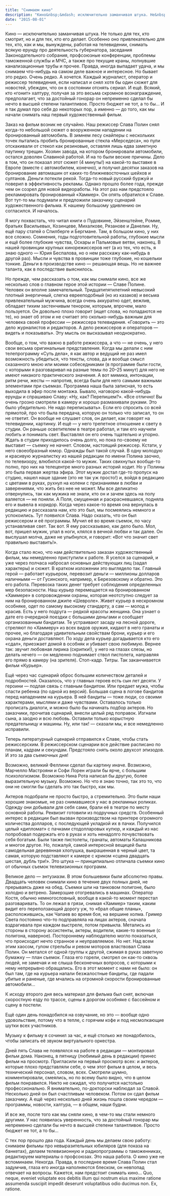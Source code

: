 ```yaml
---
title: "Снимаем кино"
description: "Кино&nbsp;&mdash; исключительно заманчивая штука. Не&nbsp;только для тех, кто смотрит, но&nbsp;и&nbsp;для тех, кто его делает. Особенно оно привлекательно для тех, кто, как и&nbsp;мы, вынуждены, работая на&nbsp;телевидении, снимать всякую ерунду про деятельность губернатора, заседания Законодательного собрания, профсоюзные конференции, проблемы таможенной службы и&nbsp;МЧС, а&nbsp;также про текущие краны, лопнувшие канализационные трубы и&nbsp;прочее. Правда, иногда выпадает удача, и&nbsp;мы снимаем что-нибудь на&nbsp;самом деле важное и&nbsp;интересное. Но бывает это редко. Очень редко. А&nbsp;хочется. Каждый журналист, оператор и&nbsp;режиссер телевидения, если написал и&nbsp;снял хотя&nbsp;бы один сюжет для новостей, убежден, что он в&nbsp;состоянии отснять сериал. И&nbsp;еще. Всякий, кто &laquo;гонит&raquo; халтуру, получая за&nbsp;это весьма скромное вознаграждение, предполагает, что за&nbsp;достойный гонорар он непременно сделал&nbsp;бы нечто в&nbsp;высшей степени талантливое. Просто бюджет не&nbsp;тот, а&nbsp;то&nbsp;бы… И&nbsp;я&nbsp;так думал про себя до&nbsp;некоторых пор, а&nbsp;именно&nbsp;&mdash; до&nbsp;того, как мы начали снимать наш первый художественный фильм"
date: "2015-08-01"
---
```


Кино — исключительно заманчивая штука. Не только для тех, кто смотрит, но и для тех, кто его делает. Особенно оно привлекательно для тех, кто, как и мы, вынуждены, работая на телевидении, снимать всякую ерунду про деятельность губернатора, заседания Законодательного собрания, профсоюзные конференции, проблемы таможенной службы и МЧС, а также про текущие краны, лопнувшие канализационные трубы и прочее. Правда, иногда выпадает удача, и мы снимаем что-нибудь на самом деле важное и интересное. Но бывает это редко. Очень редко. А хочется. Каждый журналист, оператор и режиссер телевидения, если написал и снял хотя бы один сюжет для новостей, убежден, что он в состоянии отснять сериал. И ещё. Всякий, кто «гонит» халтуру, получая за это весьма скромное вознаграждение, предполагает, что за достойный гонорар он непременно сделал бы нечто в высшей степени талантливое. Просто бюджет не тот, а то бы… И я так думал про себя до некоторых пор, а именно — до того, как мы начали снимать наш первый художественный фильм.

Заказ на фильм возник не случайно. Наш режиссер Слава Полин снял когда-то небольшой сюжет о вооруженном нападении на бронированный автомобиль. В зимнем лесу снайперы с нескольких точек пытались пробить бронированные стекла «Мерседеса», но пули отскакивали от стекол как резиновые, оставляя лишь едва заметную паутинку трещин. Хозяин завода, на котором бронировали автомобили, остался доволен Славиной работой. И на то были веские причины. Дело в том, что он показал этот сюжет (4 минуты!) на какой-то выставке в Европе (вместе с автомобилем, конечно), и получил десятки заказов на бронирование автомашин от каких-то ближневосточных шейхов и султанов. Деньги потекли рекой. Тогда-то новый русский буржуй и поверил в эффективность рекламы. Однако прошло более года, прежде чем он созрел для новой видеоработы. На этот раз нам предстояло рекламировать бронированный «Хаммер». Он опять обратился к Славе. Вот тут-то мы подумали и предложили заказчику сценарий художественного фильма. К нашему большому удивлению он согласился. И началось.

Я могу похвастать, что читал книги о Пудовкине, Эйзенштейне, Ромме, братьях Васильевых, Козинцеве, Михалкове, Рязанове и Данелии. Ну, ещё пару статей о Спилберге и Бергмане. Там, в большом кино, у них все сложно. Сомнения, годы подготовительной работы, глубокие мысли и ещё более глубокие чувства, Оскары и Пальмовые ветви, наконец. В нашей провинции крупных кинорежиссеров нет (а из тех, что есть, я знаю одного — Юрия Беспалова, но о нем расскажу как-нибудь в другой раз). Мысли и чувства в провинции тоже глубокие, но кошельки тонкие. Деньги в производстве кино — решающая вещь. Но не важнее таланта, как в последствие выяснилось.

Но прежде, чем рассказать о том, как мы снимали кино, все же несколько слов о главном герое этой истории — Славе Полине. Человек он вполне замечательный. Тридцатипятилетний невысокий плотный энергичный, слегка еврееподобный (но из казаков) и весьма привлекательный мужчина, всегда очень аккуратно одет, вежлив, обладает тихим застенчивым тенором, которым, впрочем, мало пользуется. Он довольно плохо говорит (ищет слова, но попадаются не те), но знает об этом и не считает это сколько-нибудь важным для человека своей профессии — режиссера телевидения. «Говорить — это дело журналистов и редакторов. А дело режиссеров и операторов — видеть и показывать». Эту мысль он высказывал неоднократно.

Вообще, о том, что важно в работе режиссера, а что — не очень, у него свои весьма оригинальные представления. Когда мы делали с ним телепрограмму «Суть дела», я как автор и ведущий не раз имел возможность убедиться, что тексты, слова, да и вообще смысл сказанного мною или моими собеседниками (в программе были гости, с которыми я разговаривал на разные темы по 20–25 минут) для него не имеют никакого практического значения. А вот мимика, интонации, ритм речи, жесты — напротив, всегда были для него самыми важными элементами при съемках. Программа наша была записная, то есть выходила в эфир после монтажа. Бывало, наговорю какой-нибудь ерунды и спрашиваю Славу: «Ну, как? Перепишем?». «Все отлично! Вы очень грозно смотрели в камеру и хорошо размахивали руками. Это было убедительно. Не надо переписывать». Если его спросить со всей прямотой, про что была передача, которую он только что записал, то он не ответит. Он вообще не слушает слов, он делает, как говорят на телевидении, картинку. И ещё — у него трепетное отношение к свету в студии. Он раньше осветителем в театре работал, и там его научили любить и понимать свет. Выставлял он его очень тщательно и упорно. Ждать в студии приходилось очень долго, но пока по-своему не выставит — съемку не начнет. Словом, настоящий режиссер.
Кстати, у него своеобразный юмор. Однажды был такой случай. В одну молодую и красивую журналистку из нашей редакции по имени Полина заочно, по телевизору, влюбился какой-то мужик. Таких свихнутых вообще-то полно, про них на телецентре много разных историй ходит. Но у Полины это была первая жертва эфира. Этот мужик достал где-то пропуск на студию, нашел наше здание (это не так уж просто!) и, войдя в редакцию с цветами в руках, рухнул на колени с признаниями в любви и заверениями, что жить без нее не может. Мы все деликатно отвернулись, так как мужика не знали, кто он и зачем здесь на полу валяется — не поняли. А Поля, смущенная и раскрасневшаяся, подняла его и вывела в коридор. Когда через какое-то время она вернулась в редакцию и рассказала нам, кто это был, мы посмеялись немного и успокоились. Тут появился Слава. Надо сказать, что он был режиссером и её программы. Мучил её во время съемок, по часу устанавливая свет. Так вот. Я ему рассказываю, как дело было. Мол, вот, пришел мужик, упал в ноги, клялся в вечной любви и так далее. Он выслушал молча, даже не улыбнулся, и говорит: «Вот что значит свет правильно выставить!».

Когда стало ясно, что нам действительно заказан художественный фильм, мы немедленно приступили к работе. Я уселся за сценарий, и уже через полчаса набросал основных действующих лиц (задал характеры) и сюжет. В кратком изложении это выглядело так. Главный герой — работает курьером, перевозит деньги — миллионы долларов наличными — от Гусинского, например, к Березовскому и обратно. Это его работа. Перевозка таких денег требует соблюдения определенных мер безопасности. Наш курьер перемещается на бронированном «Хаммере» в сопровождении охраны, которая неотступно следует за ним на бронированном джипе «Шевроле». Живет курьер в нескромном особняке, одет по самому высокому стандарту, а сам — молод и красив. Есть у него подруга — редкой красоты женщина. Она узнает о дате его очередной поездки с большими деньгами и сообщает организованным бандитам. Те устраивают засаду на лесной дороге, стреляют по «Хаммеру» из всех видов оружия, кидают в него гранаты и прочее, но благодаря удивительным свойствам брони, курьер и его охрана деньги доставляют. По ходу дела курьер догадывается кто его «сдал», приезжает домой в особняк и убивает свою любимую. Вернее так: звучит любовная лирика (скрипки!), у него на глазах слезы, но делать нечего — он медленно поднимает ствол пистолета, направляя его прямо в камеру (на зрителя). Стоп-кадр. Титры. Так заканчивается фильм «Курьер».

Ещё через час сценарий оброс большим количеством деталей и подробностей. Оказалось, что у главных героев есть сын лет десяти. У героини — подлая связь с главным бандитом. Или предает мужа, чтобы спасти ребенка (по одной из версий). Большая сцена в логове бандитов перед нападением на курьера. В ней бандиты — тоже люди, со своими характерами, мыслями и даже чувствами. Оставалось только прописать диалоги, и можно было бы начинать подбор актеров. Но заказчики, прочитав сценарий, внесли целый ряд поправок. Изгнали сына, а заодно и всю любовь. Оставили только корыстную предательницу и машины. Ну, или так! — сказали мы, и все немедленно исправили.

Теперь литературный сценарий отправился к Славе, чтобы стать режиссерским. В режиссерском сценарии все действие расписано по планам, кадрам и секундам. Предстояло снять около двухсот эпизодов. И это за два съемочных дня!

Возможно, великий Феллини сделал бы картину иначе. Возможно, Марчелло Мастрояни и Софи Лорен играли бы ярче, с большим психологизмом. Возможно Нина Рота написал бы другую, более выразительную музыку. Возможно. Но что я знаю точно, так это то, что они не смогли бы сделать это так быстро, как мы.

Актеров подобрали не просто быстро, а стремительно. Это были наши хорошие знакомые, не раз снимавшиеся у нас в рекламных роликах. Одежду они добывали для себя сами, брали её в театре по месту основной работы. Реквизит готовили из подручных средств. Особенный интерес в редакции был вызван производством на принтере огромного количества долларов, с последующей укладкой их в пачки. Получился целый «дипломат» с пачками стодолларовых купюр, и каждый из нас попробовал подержать его в руках и хоть ненадолго почувствовать себя богатым. Были также пистолеты, гранаты, автоматы Калашникова и многое другое. Но, пожалуй, самой интересной вещицей была самодельная деревянная хлопушка, выкрашенная в черный цвет, та самая, которую подставляют к камере с криком «сцена двадцать шестая, дубль три!». Это штука — принципиально отличала съемки кино от обычных съемок телевизионных программ.

Великое дело — энтузиазм. В этом большевики были абсолютно правы. Двадцать человек снимали кино в течение двух полных дней, не прерываясь даже на обед. Съемки шли на танковом полигоне, было холодно и ветрено. Замерзшие отогревались в машинах. Оператор Костя, обычно немногословный, вообще в какой-то момент перестал разговаривать. То он лежал в грязи, снимая «Хаммер» таким, каким видит его переползающий дорогу уж, то «брал общие планы», расположившись, как Чапаев во время боя, на вершине холма. Гример Света постоянно что-то подправляла на лицах актеров, сначала вздрагивала при каждом выстреле, потом привыкла. Метались из стороны в сторону ассистенты, актеры, водители, какие-то военные (с полигона, наверное). Постороннему наблюдателю могло показаться, что происходит нечто странное и неуправляемое. Но нет. Над всем этим хаосом, гулом стрельбы и ревом моторов властвовал Слава Полин. Он метался от одной группы к другой, сжимая в руках заветную бумажку — план съемок. Глаза его горели, смотрел он как-то сквозь людей, не замечая и не слыша бесконечных вопросов, с которыми к нему непрерывно обращались. Его в этот момент с нами не было: он был там, где на курьера напали безжалостные бандиты, где падали убитые и раненые, где мчались на огромной скорости бронированные автомобили…

К исходу второго дня весь материал для фильма был снят, включая скоростную езду по трассе, сцены в дорогом особняке с бассейном и сцену в постели.

Ещё один день понадобился на озвучание, но это — вообще одно удовольствие, потому что в тепле, с горячим кофе и под несмолкающие шутки всех участников.

Музыку к фильму я сочинил за час, и ещё столько же понадобилось, чтобы записать её звуком виртуального оркестра.

Дней пять Слава не появлялся на работе в редакции — монтировал фильм дома. Наконец, в пятницу (любимый день в редакции) принес фильм на просмотр. Пригласили на первый просмотр всех: и актеров, которые плохо представляли себе, о чем этот фильм в целом, и весь технический персонал, словом, всех. Смотрели шумно, комментировали, смеялись, но по всему было видно, что в целом фильм понравился. Никто не ожидал, что получится настолько профессионально. Я внимательно, по-докторски наблюдал за Славой. Несколько дней он был счастливым человеком. Потом он сдал фильм заказчику. А ещё через несколько дней жизнь пошла своим чередом — программы, новости, халтура, — в общем, наши будни.

И все же, после того как мы сняли кино, в чем-то мы стали немного другими. У нас появилась уверенность, что за достойный гонорар мы непременно сделали бы нечто в высшей степени талантливое. Просто бюджет не тот, а то бы…

С тех пор прошло два года. Каждый день мы делаем свою работу: снимаем фильмы про невыразительных юбиляров (для показа на банкетах), делаем телевизионную и радиопрограммы о таможенниках, редактируем материалы о профсоюзах. Это наша работа. О кино уже не вспоминаем. Некогда. Правда, в последнее время Слава Полин стал задумчив, глаза его иногда наполняются блеском, он невпопад отвечает на вопросы. Кажется, нам предстоит снимать кино… Quo, neque, eveniet voluptate eos debitis illum qui nostrum eius maxime ratione assumenda suscipit impedit deserunt voluptatibus odio ducimus non. Ex, ratione.
